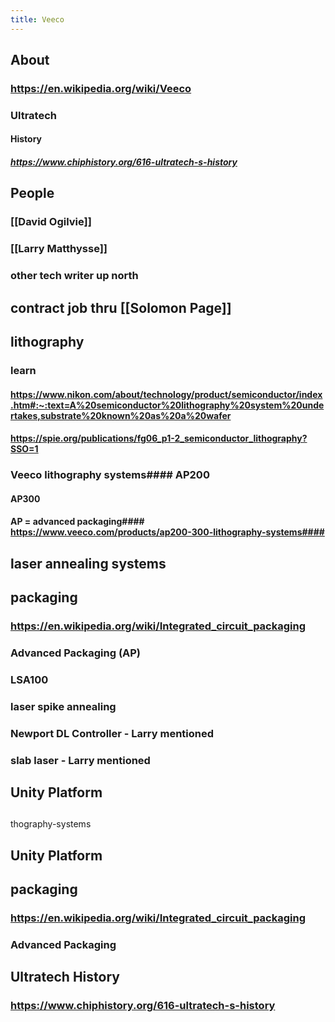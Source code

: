 ```yaml
---
title: Veeco
---
```


## About
### https://en.wikipedia.org/wiki/Veeco
### Ultratech
#### History
##### https://www.chiphistory.org/616-ultratech-s-history
## People
### [[David Ogilvie]]
### [[Larry Matthysse]]
### other tech writer up north
## contract job thru [[Solomon Page]]
## lithography
### learn
#### https://www.nikon.com/about/technology/product/semiconductor/index.htm#:~:text=A%20semiconductor%20lithography%20system%20undertakes,substrate%20known%20as%20a%20wafer
#### https://spie.org/publications/fg06_p1-2_semiconductor_lithography?SSO=1
### Veeco lithography systems#### AP200
#### AP300
#### AP = advanced packaging#### https://www.veeco.com/products/ap200-300-lithography-systems####
####
###
## laser annealing systems
###
## packaging
### https://en.wikipedia.org/wiki/Integrated_circuit_packaging
### Advanced Packaging (AP)
### LSA100
### laser spike annealing
### Newport DL Controller - Larry mentioned
### slab laser - Larry mentioned
## Unity Platform

##
##
##
##
thography-systems
###
###
## Unity Platform
## packaging
### https://en.wikipedia.org/wiki/Integrated_circuit_packaging
### Advanced Packaging
## Ultratech History
### https://www.chiphistory.org/616-ultratech-s-history
##
##
